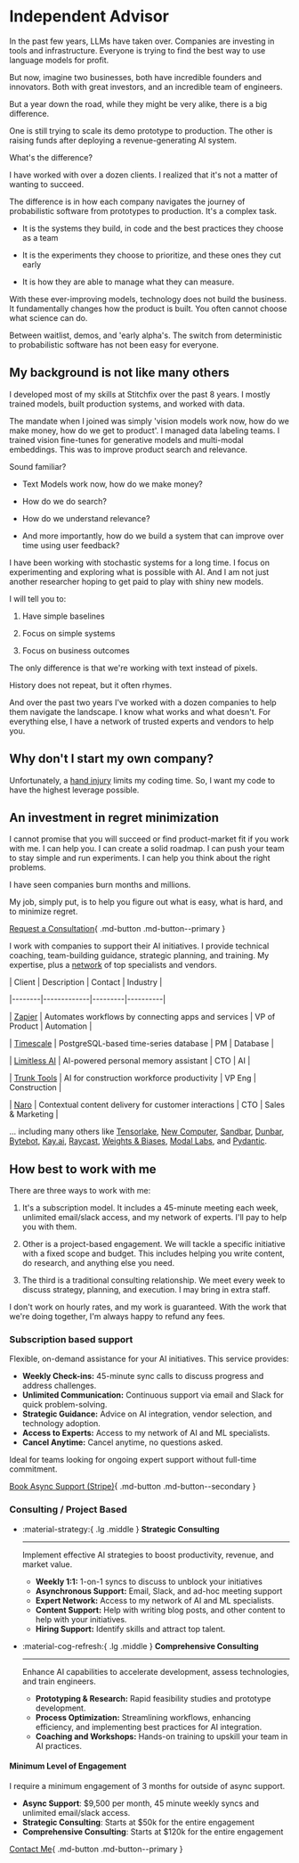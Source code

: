 # Independent Advisor

In the past few years, LLMs have taken over. Companies are investing in tools and infrastructure. Everyone is trying to find the best way to use language models for profit.

But now, imagine two businesses, both have incredible founders and innovators. Both with great investors, and an incredible team of engineers.

But a year down the road, while they might be very alike, there is a big difference.

One is still trying to scale its demo prototype to production. The other is raising funds after deploying a revenue-generating AI system.

What's the difference?

I have worked with over a dozen clients. I realized that it's not a matter of wanting to succeed. 

The difference is in how each company navigates the journey of probabilistic software from prototypes to production. It's a complex task. 

- It is the systems they build, in code and the best practices they choose as a team

- It is the experiments they choose to prioritize, and these ones they cut early

- It is how they are able to manage what they can measure.

With these ever-improving models, technology does not build the business. It fundamentally changes how the product is built. You often cannot choose what science can do.

Between waitlist, demos, and 'early alpha's. The switch from deterministic to probabilistic software has not been easy for everyone.

## My background is not like many others

I developed most of my skills at Stitchfix over the past 8 years. I mostly trained models, built production systems, and worked with data.

The mandate when I joined was simply 'vision models work now, how do we make money, how do we get to product'. I managed data labeling teams. I trained vision fine-tunes for generative models and multi-modal embeddings. This was to improve product search and relevance.

Sound familiar?

- Text Models work now, how do we make money?

- How do we do search? 

- How do we understand relevance?

- And more importantly, how do we build a system that can improve over time using user feedback?

I have been working with stochastic systems for a long time. I focus on experimenting and exploring what is possible with AI. And I am not just another researcher hoping to get paid to play with shiny new models.

I will tell you to:

1. Have simple baselines

2. Focus on simple systems

3. Focus on business outcomes

The only difference is that we're working with text instead of pixels.

History does not repeat, but it often rhymes.

And over the past two years I've worked with a dozen companies to help them navigate the landscape. I know what works and what doesn't. For everything else, I have a network of trusted experts and vendors to help you.

## Why don't I start my own company?

Unfortunately, a [hand injury](./writing/posts/hand-injury.md) limits my coding time. So, I want my code to have the highest leverage possible.

## An investment in regret minimization

I cannot promise that you will succeed or find product-market fit if you work with me. I can help you. I can create a solid roadmap. I can push your team to stay simple and run experiments. I can help you think about the right problems. 

I have seen companies burn months and millions.

My job, simply put, is to help you figure out what is easy, what is hard, and to minimize regret.

[Request a Consultation](https://form.typeform.com/to/gqgTx3I6){ .md-button .md-button--primary }

I work with companies to support their AI initiatives. I provide technical coaching, team-building guidance, strategic planning, and training. My expertise, plus a [network](./experts-and-vendors.md) of top specialists and vendors.

| Client | Description | Contact | Industry |

|--------|-------------|---------|----------|

| [Zapier](https://zapier.com/) | Automates workflows by connecting apps and services | VP of Product | Automation |

| [Timescale](https://timescale.com/) | PostgreSQL-based time-series database | PM | Database |

| [Limitless AI](http://limitless.ai/) | AI-powered personal memory assistant | CTO | AI |

| [Trunk Tools](https://trunktools.com/) | AI for construction workforce productivity | VP Eng | Construction |

| [Naro](http://narohq.com/) | Contextual content delivery for customer interactions | CTO | Sales & Marketing |

... including many others like [Tensorlake](https://tensorlake.ai/), [New Computer](http://new.computer/), [Sandbar](https://sandbar.inc/), [Dunbar](https://trydunbar.com/), [Bytebot](https://bytebot.ai/), [Kay.ai](http://kay.ai/), [Raycast](https://raycast.com/), [Weights & Biases](https://wandb.ai/), [Modal Labs](https://modal.com/), and [Pydantic](http://pydantic.dev/).

## How best to work with me

There are three ways to work with me:

1. It's a subscription model. It includes a 45-minute meeting each week, unlimited email/slack access, and my network of experts. I'll pay to help you with them.

2. Other  is a project-based engagement. We will tackle a specific initiative with a fixed scope and budget. This includes helping you write content, do research, and anything else you need.

3. The third is a traditional consulting relationship. We meet every week to discuss strategy, planning, and execution. I may bring in extra staff.

I don't work on hourly rates, and my work is guaranteed. With the work that we're doing together, I'm always happy to refund any fees.

### Subscription based support

Flexible, on-demand assistance for your AI initiatives. This service provides:

- **Weekly Check-ins:** 45-minute sync calls to discuss progress and address challenges.
- **Unlimited Communication:** Continuous support via email and Slack for quick problem-solving.
- **Strategic Guidance:** Advice on AI integration, vendor selection, and technology adoption.
- **Access to Experts:** Access to my network of AI and ML specialists.
- **Cancel Anytime:** Cancel anytime, no questions asked.

Ideal for teams looking for ongoing expert support without full-time commitment.

[Book Async Support (Stripe)](https://buy.stripe.com/dR66rEbTC1OPgF23cj){ .md-button .md-button--secondary }

### Consulting / Project Based

<div class="grid cards" markdown>

-   :material-strategy:{ .lg .middle } __Strategic Consulting__

    ---

    Implement effective AI strategies to boost productivity, revenue, and market value.

    - **Weekly 1:1:** 1-on-1 syncs to discuss to unblock your initiatives
    - **Asynchronous Support:** Email, Slack, and ad-hoc meeting support
    - **Expert Network:** Access to my network of AI and ML specialists.
    - **Content Support:** Help with writing blog posts, and other content to help with your initiatives.
    - **Hiring Support:** Identify skills and attract top talent.

-   :material-cog-refresh:{ .lg .middle } __Comprehensive Consulting__

    ---

    Enhance AI capabilities to accelerate development, assess technologies, and train engineers.

    - **Prototyping & Research:** Rapid feasibility studies and prototype development.
    - **Process Optimization:** Streamlining workflows, enhancing efficiency, and implementing best practices for AI integration.
    - **Coaching and Workshops:** Hands-on training to upskill your team in AI practices.
</div>

#### Minimum Level of Engagement

I require a minimum engagement of 3 months for outside of async support.

- __Async Support__: $9,500 per month, 45 minute weekly syncs and unlimited email/slack access.
- __Strategic Consulting__: Starts at $50k for the entire engagement
- __Comprehensive Consulting__: Starts at $120k for the entire engagement

[Contact Me](https://form.typeform.com/to/gqgTx3I6){ .md-button .md-button--primary }